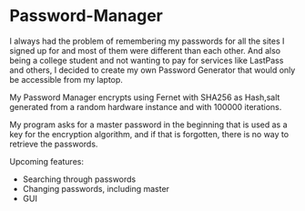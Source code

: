 # Password-Manager
 
I always had the problem of remembering my passwords for all the sites I signed up for and most of them were different than each other. And also being a college student and not wanting to pay for services like LastPass and others, I decided to create my own Password Generator that would only be accessible from my laptop. 

My Password Manager encrypts using Fernet with SHA256 as Hash,salt generated from a random hardware instance and with 100000 iterations. 

My program asks for a master password in the beginning that is used as a key for the encryption algorithm, and if that is forgotten, there is no way to retrieve the passwords. 

Upcoming features:
- Searching through passwords
- Changing passwords, including master
- GUI 
